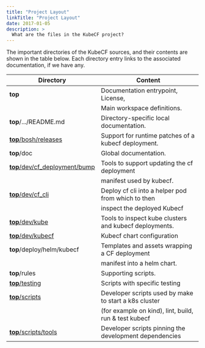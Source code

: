 ```yaml
---
title: "Project Layout"
linkTitle: "Project Layout"
date: 2017-01-05
description: >
  What are the files in the KubeCF project?
---
```


The important directories of the KubeCF sources, and their contents
are shown in the table below. Each directory entry links to the
associated documentation, if we have any.

|Directory                                                              |Content                                                |
|---                                                                    |---                                                    |
|__top__                                                                |Documentation entrypoint, License,                     |
|                                                                       |Main workspace definitions.                            |
|__top__/.../README.md                                                  |Directory-specific local documentation.                |
|[__top__/bosh/releases](github.com/cloudfoundry-incubator/kubecf/blob/master/bosh/releases/pre_render_scripts/README.md) |Support for runtime patches of a kubecf deployment.    |
|__top__/doc                                                            |Global documentation.                                  |
|[__top__/dev/cf_deployment/bump](github.com/cloudfoundry-incubator/kubecf/blob/master/doc/cf_deployment/bump.md)                |Tools to support updating the cf deployment            |
|                                                                       |manifest used by kubecf.                               |
|[__top__/dev/cf_cli](github.com/cloudfoundry-incubator/kubecf/blob/master/doc/cf_cli.md)                                        |Deploy cf cli into a helper pod from which to then     |
|                                                                       |inspect the deployed Kubecf                            |
|[__top__/dev/kube](github.com/cloudfoundry-incubator/kubecf/blob/master/doc/inspection.md)                                      |Tools to inspect kube clusters and kubecf deployments. |
|[__top__/dev/kubecf](github.com/cloudfoundry-incubator/kubecf/blob/master/dev/kubecf/README.md)                          |Kubecf chart configuration                             |
|__top__/deploy/helm/kubecf                                             |Templates and assets wrapping a CF deployment          |
|                                                                       |manifest into a helm chart.                            |
|__top__/rules                                                          |Supporting scripts.                                    |
|[__top__/testing](github.com/cloudfoundry-incubator/kubecf/blob/master/doc/tests.md)                                            |Scripts with specific testing                          |
|[__top__/scripts](github.com/cloudfoundry-incubator/kubecf/blob/master/scripts/README.md)                                |Developer scripts used by make to start a k8s cluster  |
|                                                                       |(for example on kind), lint, build, run & test kubecf  |
|[__top__/scripts/tools](github.com/cloudfoundry-incubator/kubecf/blob/master/scripts/tools/README.md)                    |Developer scripts pinning the development dependencies |
